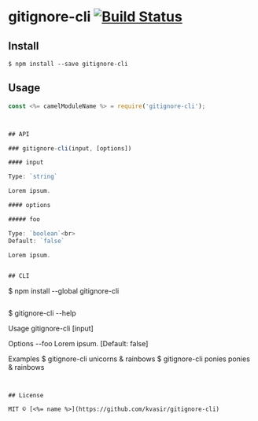 # gitignore-cli [![Build Status](https://travis-ci.org/kvasir/gitignore-cli.svg?branch=master)](https://travis-ci.org/kvasir/gitignore-cli)

>

## Install

```
$ npm install --save gitignore-cli
```


## Usage

```js
const <%= camelModuleName %> = require('gitignore-cli');



## API

### gitignore-cli(input, [options])

#### input

Type: `string`

Lorem ipsum.

#### options

##### foo

Type: `boolean`<br>
Default: `false`

Lorem ipsum.


## CLI

```
$ npm install --global gitignore-cli
```

```
$ gitignore-cli --help

  Usage
    gitignore-cli [input]

  Options
    --foo  Lorem ipsum. [Default: false]

  Examples
    $ gitignore-cli
    unicorns & rainbows
    $ gitignore-cli ponies
    ponies & rainbows
```


## License

MIT © [<%= name %>](https://github.com/kvasir/gitignore-cli)
